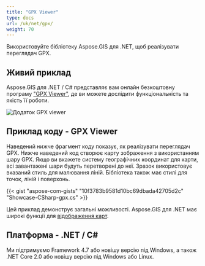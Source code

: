 ```yaml
---
title: "GPX Viewer"
type: docs
url: /uk/net/gpx/
weight: 70
---
```


Використовуйте бібліотеку Aspose.GIS для .NET, щоб реалізувати переглядач GPX.

## **Живий приклад**

Aspose.GIS для .NET / C# представляє вам онлайн безкоштовну програму ["GPX Viewer"](https://products.aspose.app/gis/viewer/gpx), де ви можете дослідити функціональність та якість її роботи.

![Додаток GPX viewer](viewer.png)

## **Приклад коду - GPX Viewer**

Наведений нижче фрагмент коду показує, як реалізувати переглядач GPX. Нижче наведений код створює карту зображення з використанням шару GPX. Якщо ви вкажете систему географічних координат для карти, всі завантажені шари будуть перетворені до неї.
Зразок використовує вказаний стиль для малювання ліній. Бібліотека також має стилі для точок, ліній і поверхонь.

{{< gist "aspose-com-gists" "10f3783b9581d10bc69dbada42705d2c" "Showcase-CSharp-gpx.cs" >}}

Цей приклад демонструє загальні можливості. Aspose.GIS для .NET має широкі функції для [відображення карт](https://docs.aspose.com/gis/net/map-rendering/).

## **Платформа - .NET / C#**

Ми підтримуємо Framework 4.7 або новішу версію під Windows, а також .NET Core 2.0 або новішу версію під Windows або Linux.
